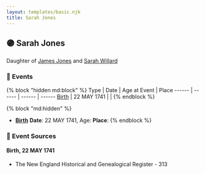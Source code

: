 ```yaml
---
layout: templates/basic.njk
title: Sarah Jones
---
```

## 🟣 Sarah Jones

Daughter of [James Jones](/people/6/61233476) and [Sarah Willard](/people/2/24374592)

### 📆 Events

{% block "hidden md:block" %}
Type | Date | Age at Event | Place
------ | ------ | ------ | ------
[Birth](#event-event-2) | 22 MAY 1741 |  |
{% endblock %}

{% block "md:hidden" %}
- **[Birth](#event-event-2)**
**Date**: 22 MAY 1741, Age:
**Place**:
{% endblock %}

### 📰 Event Sources

#### <a id="event-event-2"></a> Birth, 22 MAY 1741
* The New England Historical and Genealogical Register  - 313